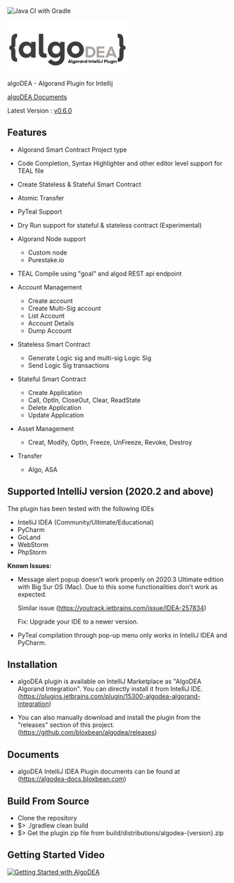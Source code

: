 ![Java CI with Gradle](https://github.com/bloxbean/algorand-idea-plugin/workflows/Java%20CI%20with%20Gradle/badge.svg?branch=master)

![algoDEA](https://github.com/bloxbean/algodea/raw/master/src/main/resources/icons/algorand_intellij.png)

algoDEA - Algorand Plugin for Intellij

[algoDEA Documents](https://algodea-docs.bloxbean.com)

Latest Version : [v0.6.0](https://github.com/bloxbean/algodea/releases/tag/v0.6.0)

## Features
  - Algorand Smart Contract Project type
  - Code Completion, Syntax Highlighter and other editor level support for TEAL file
  - Create Stateless & Stateful Smart Contract
  - Atomic Transfer
  - PyTeal Support
  - Dry Run support for stateful & stateless contract (Experimental)

  - Algorand Node support
      - Custom node
      - Purestake.io
  - TEAL Compile using "goal" and algod REST api endpoint 
  - Account Management
      - Create account
      - Create Multi-Sig account
      - List Account
      - Account Details
      - Dump Account
  - Stateless Smart Contract
      - Generate Logic sig and multi-sig Logic Sig 
      - Send Logic Sig transactions
  - Stateful Smart Contract 
      - Create Application
      - Call, OptIn, CloseOut, Clear, ReadState
      - Delete Application
      - Update Application
  - Asset Management
      - Creat, Modify, OptIn, Freeze, UnFreeze, Revoke, Destroy
      
  - Transfer 
      - Algo, ASA
      
## Supported IntelliJ version (2020.2 and above)

The plugin has been tested with the following IDEs

- IntelliJ IDEA (Community/Ultimate/Educational)
- PyCharm
- GoLand
- WebStorm
- PhpStorm

**Known Issues:**
 - Message alert popup doesn't work properly on 2020.3 Ultimate edition with Big Sur OS (Mac). Due to this some functionalities don't work as expected.
   
   Similar issue (https://youtrack.jetbrains.com/issue/IDEA-257834)
   
   Fix: Upgrade your IDE to a newer version.
   
 - PyTeal compilation through pop-up menu only works in IntelliJ IDEA and PyCharm.

## Installation
- algoDEA plugin is available on IntelliJ Marketplace as "AlgoDEA Algorand Integration". You can directly install it from IntelliJ IDE.
(https://plugins.jetbrains.com/plugin/15300-algodea-algorand-integration)

- You can also manually download and install the plugin from the "releases" section of this project.
(https://github.com/bloxbean/algodea/releases)


## Documents

* algoDEA IntelliJ IDEA Plugin documents can be found at  (https://algodea-docs.bloxbean.com)

## Build From Source
* Clone the repository
* $> ./gradlew clean build
* $> Get the plugin zip file from build/distributions/algodea-{version}.zip 

## Getting Started Video

[![Getting Started with AlgoDEA](https://img.youtube.com/vi/sah1z0BinW0/0.jpg)](https://youtu.be/sah1z0BinW0)


